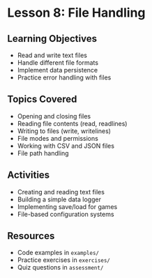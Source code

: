 # Lesson 8: File Handling

## Learning Objectives
- Read and write text files
- Handle different file formats
- Implement data persistence
- Practice error handling with files

## Topics Covered
- Opening and closing files
- Reading file contents (read, readlines)
- Writing to files (write, writelines)
- File modes and permissions
- Working with CSV and JSON files
- File path handling

## Activities
- Creating and reading text files
- Building a simple data logger
- Implementing save/load for games
- File-based configuration systems

## Resources
- Code examples in `examples/`
- Practice exercises in `exercises/`
- Quiz questions in `assessment/`
